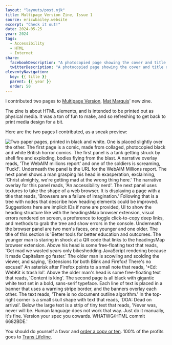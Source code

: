 ```yaml
---
layout: "layouts/post.njk"
title: Multipage Version Zine, Issue 1
source: ericwbailey.website
excerpt: "Check it out!"
date: 2024-05-25
year: 2024
tags:
  - Accessibility
  - HTML
  - Internet
share:
  facebookDescription: "A photocopied page showing the cover and title of the Multipage Version zine. It is overlaid over the cover of the original CERN internet memo."
  twitterDescription: "A photocopied page showing the cover and title of the Multipage Version zine. It is overlaid over the cover of the original CERN internet memo."
eleventyNavigation:
  key: {{ title }}
  parent: {{ year }}
  order: 50
---
```


I contributed two pages to [Multipage Version](https://multipa.ge/), [Mat Marquis](https://hire.wil.to/)’ new zine.

The zine is about HTML elements, and is intended to be printed out as physical media. It was a ton of fun to make, and so refreshing to get back to print media design for a bit.

Here are the two pages I contributed, as a sneak preview:

<picture class="post-breakout">
  <source
    media="(min-width: 68rem)"
    srcset="{{ '/img/posts/multipage-version-zine-issue-one/multipage-zine-pages-wide.gif' | url }}">
    <img
      alt="Two paper pages, printed in black and white. One is placed slightly over the other. The first page is a comic, made from collaged, photocopied black and white British horror comics. The first panel is a tank getting struck by shell fire and exploding, bodies flying from the blast. A narrative overlay reads, 'The WebAIM millions report' and one of the soldiers is screaming, 'Fuck!'. Underneath the panel is the URL for the WebAIM Millions report. The next panel shows a man grasping his head in exasperation, exclaiming, 'Christ almighty, we're getting mad at the wrong thing here.' The narrative overlay for this panel reads, 'An accessibility nerd'. The next panel uses textures to take the shape of a web browser. It is displaying a page with a title that reads, 'Browsers are a failure of imagination.' Following that is a tree with nodes that describe how heading elements could be improved. Suggestions here are implicit IDs if none are provided, UI to show the heading structure like with the headingsMap browser extension, visual errors rendered on screen, a preference to toggle click-to-copy deep links, and methods to grab the tree and show errors in the console. Underneath the browser panel are two men's faces, one younger and one older. The title of this section is 'Better tools for better education and outcomes. The younger man is staring in shock at a QR code that links to the headingsMap browser extension. Above his head is some free-floating text that reads, 'Get mad we wasted years only bikeshedding JavaScript rendering because it made Capitalism go faster.' The older man is scowling and scolding the viewer, and saying, 'Extensions for both Blink and Firefox! There's no excuse!' An asterisk after Firefox points to a small note that reads, '*Ed: WebKit is trash lol'. Above the older man's head is some free-floating text that reads, 'Content is king'. The second page is all black with gigantic white text set in a bold, sans-serif typeface. Each line of text is placed in a banner that uses a warning stripe border, and the banners overlay each other. The text reads, 'There is no document outline algorithm.' In the top-right corner is a small skull shape with text that reads, 'DOA: Dead on arrival'. Below the large text is a strip of tiny text that reads, 'Never was, never will be. Human language does not work that way. Just do it manually, it's fine. Version your spec you cowards. WHATWG/HTML commit 6682BDE.'"
      loading="lazy"
      decoding="async"
      src="{{ '/img/posts/multipage-version-zine-issue-one/multipage-zine-pages-narrow.gif' | url }}">
</picture>

You should do yourself a favor and [order a copy or ten](https://multipa.ge/l/1). 100% of the profits goes to [Trans Lifeline](https://translifeline.org/).
